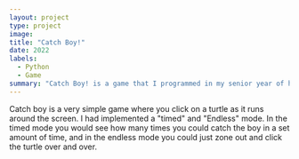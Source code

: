 ```yaml
---
layout: project
type: project
image: 
title: "Catch Boy!"
date: 2022
labels:
  - Python
  - Game
summary: "Catch Boy! is a game that I programmed in my senior year of high school in an AP computer science class using python."
---
```


Catch boy is a very simple game where you click on a turtle as it runs around the screen. I had implemented a "timed" and "Endless" mode. In the timed mode you would see how many times you could catch the boy in a set amount of time, and in the endless mode you could just zone out and click the turtle over and over.
